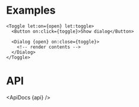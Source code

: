 <script lang="ts">
  import api from '$lib/components/Toggle.svelte?raw&sveld';
  import ApiDocs from '$lib/components/ApiDocs.svelte';
</script>

<h1>Examples</h1>

```svelte
<Toggle let:on={open} let:toggle>
  <Button on:click={toggle}>Show dialog</Button>

  <Dialog {open} on:close={toggle}>
    <!-- render contents -->
  </Dialog>
</Toggle>
```

<h1>API</h1>

<ApiDocs {api} />
